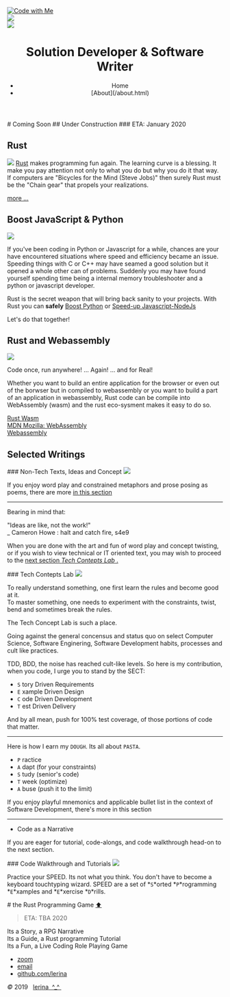 <link href="https://fonts.googleapis.com/css?family=Architects+Daughter|Inconsolata&display=swap" rel="stylesheet"> 
<!-- img id="topPix" src="./pix/lRustRPG.jpg" / -->
<section class="sponsors">
<div class="sponsor hero" id="cop"><a href="#Rust_prog">
<img class="topPix" src="./pix/lets_code.svg" alt="Code with Me" /></a>
</div>
<div class="sponsor hero" id="id_pat"><a href="#writings">
<img class="topPix" id="id_patterns" src="./pix/selected_writings.svg" />
</a>
</div>
<div class="sponsor hero" id="spike_walk"><a href="#tRPG">
<img class="topPix" id="spike" src="./pix/tRPG.svg" />
</a>
</div>

</section><!-- sponsors -->

<div class="container">
<header class="main-header clearfix">

# Solution Developer & Software Writer

<nav class="main-menu">
<ul>
<li class="main-menu__item">Home</li>
<li class="main-menu__item">[About](/about.html)</li>
</ul>
</nav><!-- nav -->
</header><!-- header -->

<section class="sponsors-wrapper clearfix">
<main class="content-area">
<div class="center">
# Coming Soon
## Under Construction
### ETA: January 2020
</div>

</main>

<section class="sponsors">
<div class="sponsor pink" id="RUST">
<h2 id="Rust_prog">Rust</h2>
<a href="./prog/rust.html"><img class="autofit" src="./pix/Rust_programming_language_logo.svg" /></a>
<a href="https://www.rust-lang.org/">Rust</a> makes programming fun again. The learning curve is a blessing.
It make you pay attention not only to what you do but why you do it that way. 
If computers are <quote>"Bicycles for the Mind (Steve Jobs)"</quote> then surely Rust must be the "Chain gear" that propels your realizations.

<a href="./prog/rust.html"> more ...</a>
</div>

<div class="sponsor purple" id="BOOST">
<h2 id="Js-Py_ffi">Boost JavaScript &amp; Python</h2>
<img class="autofit" src="./pix/Python_JavaScript_logo.svg" />

If you've been coding in Python or Javascript for a while, chances are your have encountered situations
where speed and efficiency became an issue. Speeding things with C or C++ may have seamed a good solution but it opened a whole other can of problems.
Suddenly you may have found yourself spending time being a internal memory troubleshooter and a python or javascript developer.

Rust is the secret weapon that will bring back sanity to your projects. 
With Rust you can <b>safely</b> <a href="https://blog.sentry.io/2016/10/19/fixing-python-performance-with-rust" target="_bank">Boost Python</a> or [Speed-up Javascript-NodeJs]()

Let's do that together!
</div>

<div class="sponsor blue" id="WASM">
<h2 id="wasm_prog">Rust and Webassembly</h2>
<img class="autofit" src="./pix/Web_Assembly_Logo.svg" />

Code once, run anywhere! ... Again! ... and for Real!

Whether you want to build an entire application for the browser or even out of the borwser but in compiled to webassembly
or you want to build a part of an application in webassembly, Rust code can be compile into WebAssembly (wasm) and the rust 
eco-sysment makes it easy to do so.

[Rust Wasm](https://rustwasm.github.io/docs/book/)  
[MDN Mozilla: WebAssembly](https://developer.mozilla.org/en-US/docs/WebAssembly)  
[Webassembly](https://webassembly.org/)  
</div>

</section>

<h2>Selected Writings</h2>
<section class="sponsors">
<div class="sponsor pink" id="writings">
### Non-Tech Texts, Ideas and Concept

<img class="autofit" src="./pix/peace.svg" />

If you enjoy word play and constrained metaphors 
and prose posing as poems, there are more 
<a href="./writings/index.html"> in this section</a>



---

Bearing in mind that:


"Ideas are like, not the work!"  
    _ Cameron Howe : halt and catch fire, s4e9  


When you are done with the art and fun of word play and concept twisting,
or if you wish to view technical or IT oriented text, you may wish to proceed 
to the <a href="#process">next section *Tech Contepts Lab* .</a>

</div>
<div class="sponsor purple" id="process">
### Tech Contepts Lab


<img class="autofit" src="./pix/flasks.svg" />

To really understand something, one first learn the rules and become good at it.   
To master something, one needs to experiment with the constraints, twist, bend 
and sometimes break the rules.   

The Tech Concept Lab is such a place.

Going against the general concensus and status quo on select Computer Science,
Software Enginering, Software Development habits, processes and cult like practices.

TDD, BDD, the noise has reached cult-like levels. 
So here is my contribution, when you code, I urge you to stand by the SECT:

- `S` tory Driven Requirements
- `E` xample Driven Design
- `C` ode Driven Development
- `T` est Driven Delivery

And by all mean, push for 100% test coverage, of those portions of code 
that matter.

---

Here is how I earn my `DOUGH`. Its all about `PASTA`.

- `P` ractice  
- `A` dapt (for your constraints)  
- `S` tudy (senior's code)  
- `T` week (optimize)  
- `A` buse (push it to the limit)  

If you enjoy playful mnemonics and applicable bullet list in the context of Software Development, 
there's more in this section

---

- Code as a Narrative

If you are eager for tutorial, code-alongs, and code walkthrough head-on to the next section.

</div>
<div class="sponsor blue" id="output">
### Code Walkthrough and Tutorials

<img class="autofit" src="./pix/speed-practice.svg" />

Practice your SPEED.  Its not what you think. You don't have to become a keyboard touchtyping wizard.
SPEED are a set of *`S`*orted *`P`*rogramming *`E`*xamples and *`E`*xercise *`D`*rills.



</div>
</section><!-- sponsors -->
</section><!-- sponsors-wrapper -->

<section class="sponsors-wrapper clearfix">
<section class="sponsors">

<div class="center hero" id="tRPG"> 
# the Rust Programming Game <a class="hover_show" href="#Rust_prog">⬆ </a>

> ETA: TBA 2020


<div class="sponsor pink"> Its a Story, a RPG Narrative</div>
<div class="sponsor purple"> Its a Guide, a Rust programming Tutorial</div>
<div class="sponsor blue"> Its a Fun, a Live Coding Role Playing Game</div>

</section><!-- sponsors -->
</section><!-- sponsors-wrapper -->

</div>

</div><!-- container -->

<footer class="footer">

-   [zoom]()
-   [email](mailto:learningrustrpg@gmail.com)
-   [github.com/lerina](https://github.com/lerina)


<div id="copy"><em>&#xa9;</em> 2019  &nbsp; <a href="http://razafy.com" target="_blank"> <span class="le">le</span><span class="ri">ri</span><span class="na">na</span>  ^_^ </a></div>

</footer><!-- footer -->

